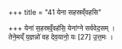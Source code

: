 +++
title = "41 येना सहस्रव्ँवहसि"

+++
येना॑ स॒हस्रव्ँ॒वह॑सि॒ येना॑ग्ने सर्ववेद॒सम् ।   
तेने॒मय्ँ य॒ज्ञन्नो॑ वह देव॒यानो॒ यः [27]  उ॒त्त॒मः ।